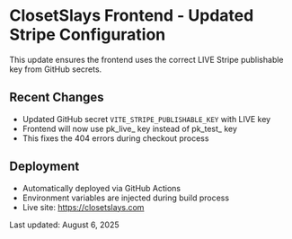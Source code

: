 # ClosetSlays Frontend - Updated Stripe Configuration

This update ensures the frontend uses the correct LIVE Stripe publishable key from GitHub secrets.

## Recent Changes
- Updated GitHub secret `VITE_STRIPE_PUBLISHABLE_KEY` with LIVE key
- Frontend will now use pk_live_ key instead of pk_test_ key
- This fixes the 404 errors during checkout process

## Deployment
- Automatically deployed via GitHub Actions
- Environment variables are injected during build process
- Live site: https://closetslays.com

Last updated: August 6, 2025
